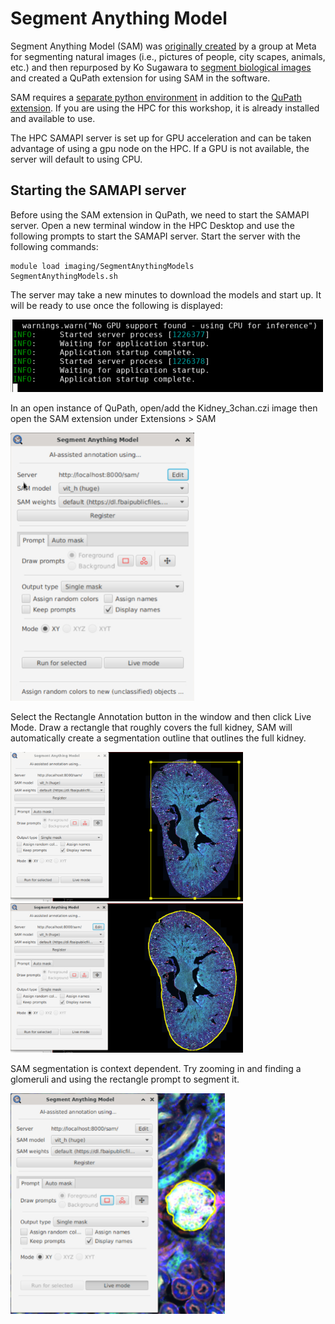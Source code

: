 # Segment Anything Model
Segment Anything Model (SAM) was [originally created](https://arxiv.org/abs/2304.02643) by a group at Meta for segmenting natural images (i.e., pictures of people, city scapes, animals, etc.) and then repurposed by Ko Sugawara to [segment biological images](https://www.biorxiv.org/content/10.1101/2023.06.13.544786v1) and created a QuPath extension for using SAM in the software. 

SAM requires a [separate python environment](https://github.com/ksugar/samapi) in addition to the [QuPath extension](https://github.com/ksugar/qupath-extension-sam?tab=readme-ov-file). If you are using the HPC for this workshop, it is already installed and available to use.

The HPC SAMAPI server is set up for GPU acceleration and can be taken advantage of using a gpu node on the HPC. If a GPU is not available, the server will default to using CPU.

## Starting the SAMAPI server
Before using the SAM extension in QuPath, we need to start the SAMAPI server. Open a new terminal window in the HPC Desktop and use the following prompts to start the SAMAPI server. Start the server with the following commands:
```
module load imaging/SegmentAnythingModels
SegmentAnythingModels.sh
```
The server may take a new minutes to download the models and start up. It will be ready to use once the following is displayed:

<img src='/Tutorials/PNGs/SAMAPI_Start.png' width='500' height='116'><br>

In an open instance of QuPath, open/add the Kidney_3chan.czi image then open the SAM extension under Extensions > SAM

<img src='/Tutorials/PNGs/SAM_QuPath.png' width='294' height='429'><br>

Select the Rectangle Annotation button in the window and then click Live Mode. Draw a rectangle that roughly covers the full kidney, SAM will automatically create a segmentation outline that outlines the full kidney.

<img src='/Tutorials/PNGs/SAM_Outline.png' width='372' height='239'><br>
<img src='/Tutorials/PNGs/SAM_Outline2.png' width='372' height='239'><br>

SAM segmentation is context dependent. Try zooming in and finding a glomeruli and using the rectangle prompt to segment it.

<img src='/Tutorials/PNGs/SAM_Glomeruli.png' width='343' height='353'><br>
